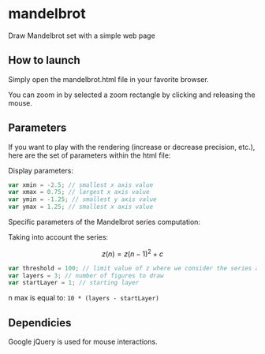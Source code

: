 # mandelbrot
Draw Mandelbrot set with a simple web page

## How to launch
Simply open the mandelbrot.html file in your favorite browser.

You can zoom in by selected a zoom rectangle by clicking and releasing the mouse.

## Parameters
If you want to play with the rendering (increase or decrease precision, etc.), here are the set of parameters within the html file:

Display parameters:
```javascript
var xmin = -2.5; // smallest x axis value
var xmax = 0.75; // largest x axis value
var ymin = -1.25; // smallest y axis value
var ymax = 1.25; // smallest x axis value
```

Specific parameters of the Mandelbrot series computation:

Taking into account the series:
```math
z(n) = z(n-1)^2 + c
```

```javascript
var threshold = 100; // limit value of z where we consider the series as divergent
var layers = 3; // number of figures to draw
var startLayer = 1; // starting layer
```

n max is equal to: ```10 * (layers - startLayer)```


## Dependicies
Google jQuery is used for mouse interactions.
